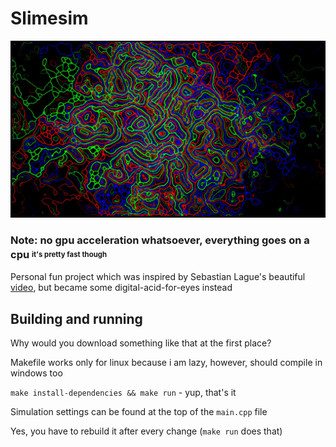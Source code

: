 # Slimesim

![Cover](Pictures/pic1.png)
### Note: no gpu acceleration whatsoever, everything goes on a cpu <sup><sub>it's pretty fast though</sub></sup>


Personal fun project which was inspired by Sebastian Lague's beautiful [video](https://youtu.be/kzwT3wQWAHE), but became some digital-acid-for-eyes instead

## Building and running
Why would you download something like that at the first place?

Makefile works only for linux because i am lazy, however, should compile in windows too

`make install-dependencies && make run` - yup, that's it

Simulation settings can be found at the top of the `main.cpp` file

Yes, you have to rebuild it after every change (`make run` does that)
